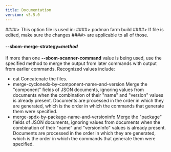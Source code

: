 ```yaml
---
title: Documentation
version: v5.5.0
---
```


####> This option file is used in:
####>   podman farm build
####> If file is edited, make sure the changes
####> are applicable to all of those.
#### **--sbom-merge-strategy**=*method*

If more than one **--sbom-scanner-command** value is being used, use the
specified method to merge the output from later commands with output from
earlier commands.  Recognized values include:

 - cat
     Concatenate the files.
 - merge-cyclonedx-by-component-name-and-version
     Merge the "component" fields of JSON documents, ignoring values from
     documents when the combination of their "name" and "version" values is
     already present.  Documents are processed in the order in which they are
     generated, which is the order in which the commands that generate them
     were specified.
 - merge-spdx-by-package-name-and-versioninfo
     Merge the "package" fields of JSON documents, ignoring values from
     documents when the combination of their "name" and "versionInfo" values is
     already present.  Documents are processed in the order in which they are
     generated, which is the order in which the commands that generate them
     were specified.
